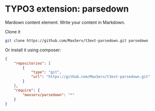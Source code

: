 # TYPO3 extension: parsedown
Mardown content element. Write your content in Markdown.

Clone it
```bash
git clone https://github.com/MaxServ/t3ext-parsedown.git parsedown
```

Or install it using composer:
```json
{
    "repositories": [
        {
            "type": "git",
            "url": "https://github.com/MaxServ/t3ext-parsedown.git"
        }
    ],
    "require": {
        "maxserv/parsedown": "*"
    }
}
```